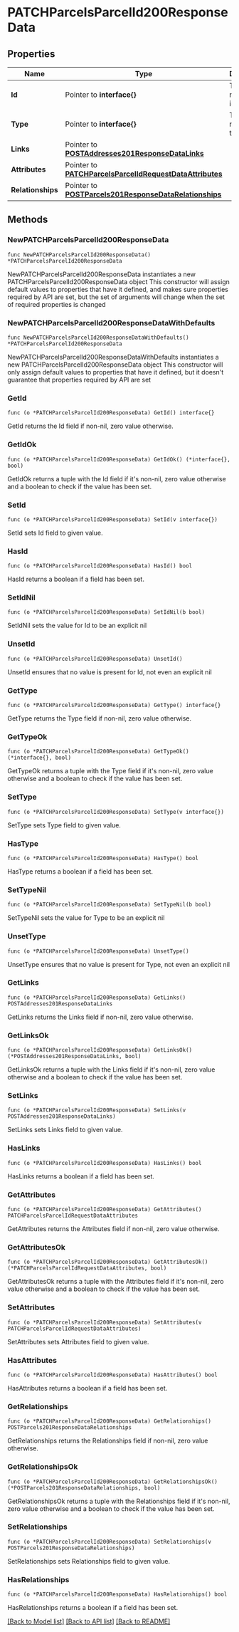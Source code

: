 # PATCHParcelsParcelId200ResponseData

## Properties

Name | Type | Description | Notes
------------ | ------------- | ------------- | -------------
**Id** | Pointer to **interface{}** | The resource&#39;s id | [optional] 
**Type** | Pointer to **interface{}** | The resource&#39;s type | [optional] 
**Links** | Pointer to [**POSTAddresses201ResponseDataLinks**](POSTAddresses201ResponseDataLinks.md) |  | [optional] 
**Attributes** | Pointer to [**PATCHParcelsParcelIdRequestDataAttributes**](PATCHParcelsParcelIdRequestDataAttributes.md) |  | [optional] 
**Relationships** | Pointer to [**POSTParcels201ResponseDataRelationships**](POSTParcels201ResponseDataRelationships.md) |  | [optional] 

## Methods

### NewPATCHParcelsParcelId200ResponseData

`func NewPATCHParcelsParcelId200ResponseData() *PATCHParcelsParcelId200ResponseData`

NewPATCHParcelsParcelId200ResponseData instantiates a new PATCHParcelsParcelId200ResponseData object
This constructor will assign default values to properties that have it defined,
and makes sure properties required by API are set, but the set of arguments
will change when the set of required properties is changed

### NewPATCHParcelsParcelId200ResponseDataWithDefaults

`func NewPATCHParcelsParcelId200ResponseDataWithDefaults() *PATCHParcelsParcelId200ResponseData`

NewPATCHParcelsParcelId200ResponseDataWithDefaults instantiates a new PATCHParcelsParcelId200ResponseData object
This constructor will only assign default values to properties that have it defined,
but it doesn't guarantee that properties required by API are set

### GetId

`func (o *PATCHParcelsParcelId200ResponseData) GetId() interface{}`

GetId returns the Id field if non-nil, zero value otherwise.

### GetIdOk

`func (o *PATCHParcelsParcelId200ResponseData) GetIdOk() (*interface{}, bool)`

GetIdOk returns a tuple with the Id field if it's non-nil, zero value otherwise
and a boolean to check if the value has been set.

### SetId

`func (o *PATCHParcelsParcelId200ResponseData) SetId(v interface{})`

SetId sets Id field to given value.

### HasId

`func (o *PATCHParcelsParcelId200ResponseData) HasId() bool`

HasId returns a boolean if a field has been set.

### SetIdNil

`func (o *PATCHParcelsParcelId200ResponseData) SetIdNil(b bool)`

 SetIdNil sets the value for Id to be an explicit nil

### UnsetId
`func (o *PATCHParcelsParcelId200ResponseData) UnsetId()`

UnsetId ensures that no value is present for Id, not even an explicit nil
### GetType

`func (o *PATCHParcelsParcelId200ResponseData) GetType() interface{}`

GetType returns the Type field if non-nil, zero value otherwise.

### GetTypeOk

`func (o *PATCHParcelsParcelId200ResponseData) GetTypeOk() (*interface{}, bool)`

GetTypeOk returns a tuple with the Type field if it's non-nil, zero value otherwise
and a boolean to check if the value has been set.

### SetType

`func (o *PATCHParcelsParcelId200ResponseData) SetType(v interface{})`

SetType sets Type field to given value.

### HasType

`func (o *PATCHParcelsParcelId200ResponseData) HasType() bool`

HasType returns a boolean if a field has been set.

### SetTypeNil

`func (o *PATCHParcelsParcelId200ResponseData) SetTypeNil(b bool)`

 SetTypeNil sets the value for Type to be an explicit nil

### UnsetType
`func (o *PATCHParcelsParcelId200ResponseData) UnsetType()`

UnsetType ensures that no value is present for Type, not even an explicit nil
### GetLinks

`func (o *PATCHParcelsParcelId200ResponseData) GetLinks() POSTAddresses201ResponseDataLinks`

GetLinks returns the Links field if non-nil, zero value otherwise.

### GetLinksOk

`func (o *PATCHParcelsParcelId200ResponseData) GetLinksOk() (*POSTAddresses201ResponseDataLinks, bool)`

GetLinksOk returns a tuple with the Links field if it's non-nil, zero value otherwise
and a boolean to check if the value has been set.

### SetLinks

`func (o *PATCHParcelsParcelId200ResponseData) SetLinks(v POSTAddresses201ResponseDataLinks)`

SetLinks sets Links field to given value.

### HasLinks

`func (o *PATCHParcelsParcelId200ResponseData) HasLinks() bool`

HasLinks returns a boolean if a field has been set.

### GetAttributes

`func (o *PATCHParcelsParcelId200ResponseData) GetAttributes() PATCHParcelsParcelIdRequestDataAttributes`

GetAttributes returns the Attributes field if non-nil, zero value otherwise.

### GetAttributesOk

`func (o *PATCHParcelsParcelId200ResponseData) GetAttributesOk() (*PATCHParcelsParcelIdRequestDataAttributes, bool)`

GetAttributesOk returns a tuple with the Attributes field if it's non-nil, zero value otherwise
and a boolean to check if the value has been set.

### SetAttributes

`func (o *PATCHParcelsParcelId200ResponseData) SetAttributes(v PATCHParcelsParcelIdRequestDataAttributes)`

SetAttributes sets Attributes field to given value.

### HasAttributes

`func (o *PATCHParcelsParcelId200ResponseData) HasAttributes() bool`

HasAttributes returns a boolean if a field has been set.

### GetRelationships

`func (o *PATCHParcelsParcelId200ResponseData) GetRelationships() POSTParcels201ResponseDataRelationships`

GetRelationships returns the Relationships field if non-nil, zero value otherwise.

### GetRelationshipsOk

`func (o *PATCHParcelsParcelId200ResponseData) GetRelationshipsOk() (*POSTParcels201ResponseDataRelationships, bool)`

GetRelationshipsOk returns a tuple with the Relationships field if it's non-nil, zero value otherwise
and a boolean to check if the value has been set.

### SetRelationships

`func (o *PATCHParcelsParcelId200ResponseData) SetRelationships(v POSTParcels201ResponseDataRelationships)`

SetRelationships sets Relationships field to given value.

### HasRelationships

`func (o *PATCHParcelsParcelId200ResponseData) HasRelationships() bool`

HasRelationships returns a boolean if a field has been set.


[[Back to Model list]](../README.md#documentation-for-models) [[Back to API list]](../README.md#documentation-for-api-endpoints) [[Back to README]](../README.md)


